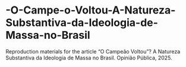 # -O-Campe-o-Voltou-A-Natureza-Substantiva-da-Ideologia-de-Massa-no-Brasil
Reproduction materials for the article “O Campeão Voltou”? A Natureza Substantiva da Ideologia de Massa no Brasil. Opinião Pública, 2025.
